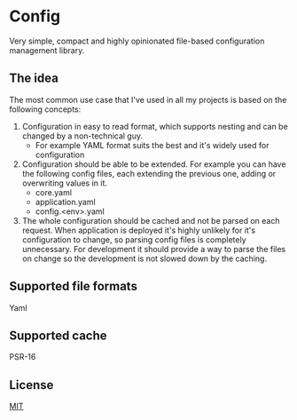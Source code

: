 # Config

Very simple, compact and highly opinionated file-based configuration management library.

## The idea

The most common use case that I've used in all my projects is based on the following concepts:
1. Configuration in easy to read format, which supports nesting and can be changed by a non-technical guy.
    * For example YAML format suits the best and it's widely used for configuration
2. Configuration should be able to be extended. For example you can have the following config files, each extending the 
previous one, adding or overwriting values in it.
    * core.yaml
    * application.yaml
    * config.\<env\>.yaml
3. The whole configuration should be cached and not be parsed on each request. When application is deployed it's highly
unlikely for it's configuration to change, so parsing config files is completely unnecessary. For development it should
provide a way to parse the files on change so the development is not slowed down by the caching.

## Supported file formats

Yaml

## Supported cache

PSR-16

## License
[MIT](https://choosealicense.com/licenses/mit/)
